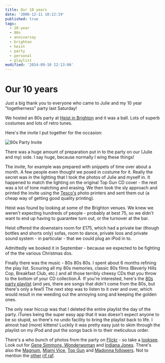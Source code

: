 ```yaml
---
title: Our 10 years
date: '2006-12-11 10:22:19'
published: true
tags:
  - 10-year
  - 80s
  - anniversay
  - brighton
  - heist
  - party
  - personal
  - playlist
modified: '2014-09-10 22:13:06'
---
```

# Our 10 years

Just a big thank you to everyone who came to Julie and my 10 year "togetherness" party last Saturday!

We hosted an 80s party at [Heist in Brighton](http://www.beerintheevening.com/pubs/s/21/21610/Heist/Brighton) and it was a ball.  Lots of superb costumes and lots of retro tunes.

Here's the invite I put together for the occasion:

![80s Party Invite](http://remysharp.com/wp-content/uploads/2006/12/80s_party_invite.jpg)

<!--more-->

There was a huge amount of preparation put in to the party on our (Julie and my) side.  I say huge, because normally I wing these things!

The invite, for example was prepared with snippets of time over about a month.  A few people even thought we posed in costume for it.  Really the secret was in the lighting that I took the photos of Julie and myself in.  It happened to match the lighting on the original Top Gun CD cover - the rest was a lot of tone matching and erasing.  We then took the sly approach and printed the invite using the [Tesco's](http://www.tescophoto.com/wpp/tesco/) photo printers and sent them out (a cheap way of getting good quality printing).

Heist was found by looking at some of the Brighton venues.  We knew we weren't expecting hundreds of people - probably at best 75, so we didn't want to end up having to guarantee turn out, or the turnover at the bar.

Heist offered the downstairs room for £175, which had a private bar (though bottles and shorts only) sofas, room to dance, private loos and private sound system - in particular - that we could plug an iPod in to.

Admittedly we booked it in September - because we expected to be fighting of the the various Christmas dos.

Finally there was the music - 80s 80s 80s.  I spent about 6 months refining the play list.  Scouring all my 80s memories, classic 80s films (Beverly Hills Cop, Breakfast Club, etc.) and all those terribly cheesy CDs that you throw to the bottom of your CD collection.Â  If you're interested, here's the [80s party playlist](http://remysharp.com/80s-party-playlist.html) (and yes, there are songs that didn't come from the 80s, but there's only a few!)
The next step was to listen to it over and over, which would result in me weeding out the annoying song and keeping the golden ones.

The only near hiccup was that I deleted the entire playlist the day of the party.  iTunes being the super easy app that it was doesn't expect anyone to be so stupid, so there's no undo facility to bring the playlist back to life.  I almost had (more) kittens!  Luckily it was pretty easy just to skim through the playlist on my iPod and put the songs back in to their meticulous order.

There's a who bunch of photos from the party on [Flickr](http://www.flickr.com/photos/remysharp/tags/80sparty/) - so take a [looksee](http://www.flickr.com/photos/remysharp/317981909/).  Look out for [Gene Simmons, Wonderwoman](http://www.flickr.com/photos/remysharp/317981956/) and [Indiana Jones](http://www.flickr.com/photos/remysharp/317982098/).  There's also the [Magnum](http://www.flickr.com/photos/remysharp/317981798/), [Miami Vice](http://www.flickr.com/photos/11542939@N00/312934784/), [Top Gun](http://www.flickr.com/photos/remysharp/317981668/) and [Madonna followers](http://www.flickr.com/photos/remysharp/317981746/).  Not to mention the [other](http://www.flickr.com/photos/remysharp/317982013/) [rif raf](http://www.flickr.com/photos/remysharp/317982169/).

